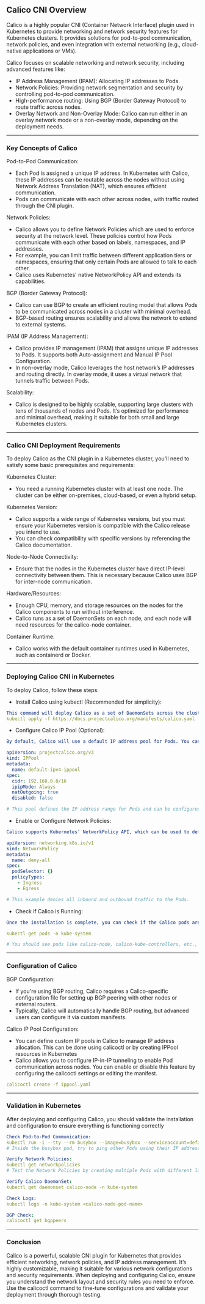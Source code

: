 ## Calico CNI Overview

Calico is a highly popular CNI (Container Network Interface) plugin used in Kubernetes to provide networking and network security features for Kubernetes clusters. It provides solutions for pod-to-pod communication, network policies, and even integration with external networking (e.g., cloud-native applications or VMs).

Calico focuses on scalable networking and network security, including advanced features like:
- IP Address Management (IPAM): Allocating IP addresses to Pods.
- Network Policies: Providing network segmentation and security by controlling pod-to-pod communication.
- High-performance routing: Using BGP (Border Gateway Protocol) to route traffic across nodes.
- Overlay Network and Non-Overlay Mode: Calico can run either in an overlay network mode or a non-overlay mode, depending on the deployment needs.

---
### Key Concepts of Calico

Pod-to-Pod Communication:
- Each Pod is assigned a unique IP address. In Kubernetes with Calico, these IP addresses can be routable across the nodes without using Network Address Translation (NAT), which ensures efficient communication.
- Pods can communicate with each other across nodes, with traffic routed through the CNI plugin.

Network Policies:
- Calico allows you to define Network Policies which are used to enforce security at the network level. These policies control how Pods communicate with each other based on labels, namespaces, and IP addresses.
- For example, you can limit traffic between different application tiers or namespaces, ensuring that only certain Pods are allowed to talk to each other.
- Calico uses Kubernetes' native NetworkPolicy API and extends its capabilities.

BGP (Border Gateway Protocol):
- Calico can use BGP to create an efficient routing model that allows Pods to be communicated across nodes in a cluster with minimal overhead.
- BGP-based routing ensures scalability and allows the network to extend to external systems.

IPAM (IP Address Management):
- Calico provides IP management (IPAM) that assigns unique IP addresses to Pods. It supports both Auto-assignment and Manual IP Pool Configuration.
- In non-overlay mode, Calico leverages the host network’s IP addresses and routing directly. In overlay mode, it uses a virtual network that tunnels traffic between Pods.

Scalability:
- Calico is designed to be highly scalable, supporting large clusters with tens of thousands of nodes and Pods. It’s optimized for performance and minimal overhead, making it suitable for both small and large Kubernetes clusters.

---
### Calico CNI Deployment Requirements

To deploy Calico as the CNI plugin in a Kubernetes cluster, you'll need to satisfy some basic prerequisites and requirements:

Kubernetes Cluster:
- You need a running Kubernetes cluster with at least one node. The cluster can be either on-premises, cloud-based, or even a hybrid setup.

Kubernetes Version:
- Calico supports a wide range of Kubernetes versions, but you must ensure your Kubernetes version is compatible with the Calico release you intend to use.
- You can check compatibility with specific versions by referencing the Calico documentation.

Node-to-Node Connectivity:
- Ensure that the nodes in the Kubernetes cluster have direct IP-level connectivity between them. This is necessary because Calico uses BGP for inter-node communication.

Hardware/Resources:
- Enough CPU, memory, and storage resources on the nodes for the Calico components to run without interference.
- Calico runs as a set of DaemonSets on each node, and each node will need resources for the calico-node container.

Container Runtime:
- Calico works with the default container runtimes used in Kubernetes, such as containerd or Docker.

---
### Deploying Calico CNI in Kubernetes

To deploy Calico, follow these steps:

- Install Calico using kubectl (Recommended for simplicity):
```yaml
This command will deploy Calico as a set of DaemonSets across the cluster and configure necessary resources for networking:
kubectl apply -f https://docs.projectcalico.org/manifests/calico.yaml
  ```
  
- Configure Calico IP Pool (Optional):
```yaml
By default, Calico will use a default IP address pool for Pods. You can customize this pool by editing the IPPool configuration:

apiVersion: projectcalico.org/v3
kind: IPPool
metadata:
  name: default-ipv4-ippool
spec:
  cidr: 192.168.0.0/16
  ipipMode: Always
  natOutgoing: true
  disabled: false

# This pool defines the IP address range for Pods and can be configured based on your networking requirements.
```

- Enable or Configure Network Policies:
```yaml
Calico supports Kubernetes’ NetworkPolicy API, which can be used to define policies for controlling traffic between Pods. Here's an example of a basic NetworkPolicy:

apiVersion: networking.k8s.io/v1
kind: NetworkPolicy
metadata:
  name: deny-all
spec:
  podSelector: {}
  policyTypes:
    - Ingress
    - Egress

# This example denies all inbound and outbound traffic to the Pods.
```

- Check if Calico is Running:
```yaml
Once the installation is complete, you can check if the Calico pods are running properly with:

kubectl get pods -n kube-system

# You should see pods like calico-node, calico-kube-controllers, etc., running in the kube-system namespace.
```

---
### Configuration of Calico

BGP Configuration:
- If you're using BGP routing, Calico requires a Calico-specific configuration file for setting up BGP peering with other nodes or external routers.
- Typically, Calico will automatically handle BGP routing, but advanced users can configure it via custom manifests.

Calico IP Pool Configuration:
- You can define custom IP pools in Calico to manage IP address allocation. This can be done using calicoctl or by creating IPPool resources in Kubernetes
- Calico allows you to configure IP-in-IP tunneling to enable Pod communication across nodes. You can enable or disable this feature by configuring the calicoctl settings or editing the manifest.
```yaml
calicoctl create -f ippool.yaml
```

---
### Validation in Kubernetes
After deploying and configuring Calico, you should validate the installation and configuration to ensure everything is functioning correctly
```yaml
Check Pod-to-Pod Communication:
kubectl run -i --tty --rm busybox --image=busybox --serviceaccount=default --restart=Never --command -- sh
# Inside the busybox pod, try to ping other Pods using their IP addresses.

Verify Network Policies:
kubectl get networkpolicies
# Test the Network Policies by creating multiple Pods with different labels and then applying a NetworkPolicy to restrict traffic.

Verify Calico DaemonSet:
kubectl get daemonset calico-node -n kube-system

Check Logs:
kubectl logs -n kube-system <calico-node-pod-name>

BGP Check:
calicoctl get bgppeers
```

---
### Conclusion
Calico is a powerful, scalable CNI plugin for Kubernetes that provides efficient networking, network policies, and IP address management. It’s highly customizable, making it suitable for various network configurations and security requirements. When deploying and configuring Calico, ensure you understand the network layout and security rules you need to enforce. Use the calicoctl command to fine-tune configurations and validate your deployment through thorough testing.

